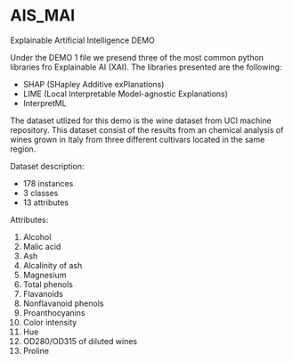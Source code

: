 # AIS_MAI

Explainable Artificial Intelligence DEMO

Under the DEMO 1 file we presend three of the most common python libraries fro Explainable AI (XAI). The libraries presented are the following:

- SHAP (SHapley Additive exPlanations)
- LIME (Local Interpretable Model-agnostic Explanations)
- InterpretML

The dataset utlized for this demo is the wine dataset from UCI machine repository. This dataset consist of the results from an chemical analysis of wines grown in Italy from three different cultivars located in the same region.

Dataset description:

- 178 instances
- 3 classes
- 13 attributes

Attributes:
1) Alcohol
2) Malic acid
3) Ash
4) Alcalinity of ash
5) Magnesium
6) Total phenols
7) Flavanoids
8) Nonflavanoid phenols
9) Proanthocyanins
10) Color intensity
11) Hue
12) OD280/OD315 of diluted wines
13) Proline

